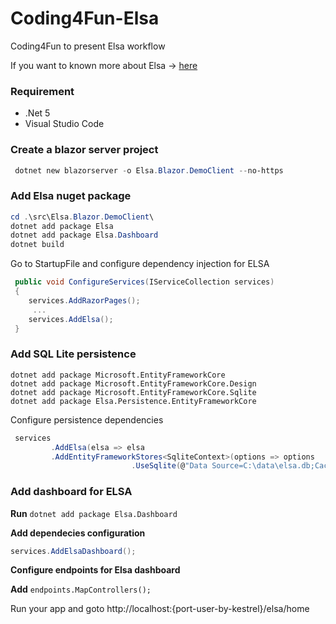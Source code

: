 # Coding4Fun-Elsa
Coding4Fun to present Elsa workflow

If you want to known more about Elsa -> [here](https://elsa-workflows.github.io/elsa-core/docs/installing-elsa-core)

### Requirement

- .Net 5
- Visual Studio Code

### Create a blazor server project

```powershell
 dotnet new blazorserver -o Elsa.Blazor.DemoClient --no-https  
 ```
 
 ### Add Elsa nuget package
 
 
```powershell
cd .\src\Elsa.Blazor.DemoClient\
dotnet add package Elsa
dotnet add package Elsa.Dashboard
dotnet build
 ```
Go to StartupFile and configure dependency injection for ELSA

```csharp
 public void ConfigureServices(IServiceCollection services)
 {
    services.AddRazorPages();
     ...
    services.AddElsa();
 }
````




### Add SQL Lite persistence

```
dotnet add package Microsoft.EntityFrameworkCore
dotnet add package Microsoft.EntityFrameworkCore.Design
dotnet add package Microsoft.EntityFrameworkCore.Sqlite
dotnet add package Elsa.Persistence.EntityFrameworkCore
```

Configure persistence dependencies

```csharp
 services
         .AddElsa(elsa => elsa
         .AddEntityFrameworkStores<SqliteContext>(options => options
                           .UseSqlite(@"Data Source=C:\data\elsa.db;Cache=Shared")));
```

### Add dashboard for ELSA

**Run** `dotnet add package Elsa.Dashboard`

**Add dependecies configuration**

```csharp
services.AddElsaDashboard();
```
**Configure endpoints for Elsa dashboard**

**Add** `endpoints.MapControllers();`

Run your app and goto http://localhost:{port-user-by-kestrel}/elsa/home